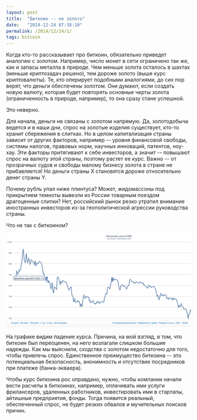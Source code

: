 ```yaml
---
layout: post
title:  "Биткоин -- не золото"
date:   "2014-12-24 07:38:10"
permalink: /2014/12/24/1/
tags: bitcoin
---
```


Когда кто-то рассказывает про биткоин, обязательно приведет аналогию с
золотом. Например, число монет в сети ограничено так же, как и запасы
металла в природе. Чем меньше золота осталось в шахтах (меньше
криптозадач решено), тем дороже золото (выше курс криптовалюты). Те,
кто оперирует подобными аналогиями, до сих пор верят, что деньги
обеспечены золотом. Они думают, если создать новую валюту, которая
будет повторять основные черты золота (ограниченность в природе,
например), то она сразу стане успешной.

Это неверно.

Для начала, деньги не связаны с золотом напрямую. Да, золотодобыча
ведется и в наши дни, спрос на золотые изделия существует, кто-то
хранит сбережения в слитках. Но в целом капитализация страны зависит
от других факторов, например -- уровня финансовой свободы, системы
налогов, правовых норм, научных инноваций, патентов, ноу-хау. Эти
факторы притягивают к себе инвесторов, а значит -- повышают спрос на
валюту этой страны, поэтому растет ее курс. Важно -- от прозрачных
судов и свободы малому бизнесу золота в стране не прибавляется! Но
деньги страны X становятся дороже относительно денег страны Y.

Почему рубль упал ниже плинтуса? Может, жидомассоны под прикрытием
темноты вывезли из России товарным поездом драгоценные слитки? Нет,
российский рынок резко утратил внимание иностранных инвесторов из-за
геополитической агрессии руководства страны.

Что не так с биткоином?

![screenshot](/assets/static/Screen-Shot-2014-12-24-at-10.22.12.png)

На графике видим падение курса. Причина, на мой взгляд, в том, что
биткоин был переоценен, на него возлагали слишком большие надежды. Как
мы выяснили, сходства с золотом недостаточно для того, чтобы привлечь
спрос. Единственное преимущество биткоина -- это потенциальная
безопасность, анонимность и отсутствие посредников при платеже
(банка-экваера).

Чтобы курс биткоина рос оправдано, нужно, чтобы компании начали вести
расчеты в биткоинах, например, оплачивать ими услуги фрилансеров,
удаленных работников, инвестировать ими в стартапы, айтишные
предприятия, фонды. Тогда появится реальный, обеспеченный спрос, не
будет резких обвалов и мучительных поисков причин.
